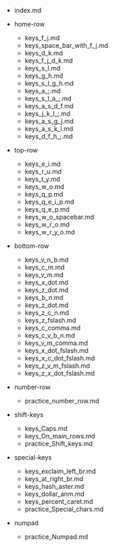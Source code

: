 - index.md
- home-row
	- keys_f_j.md
	- keys_space_bar_with_f_j.md
	- keys_d_k.md
	- keys_f_j_d_k.md
	- keys_s_l.md
	- keys_g_h.md
	- keys_s_l_g_h.md
	- keys_a_;.md
	- keys_s_l_a_;.md
	- keys_a_s_d_f.md
	- keys_j_k_l_;.md
	- keys_a_s_g_j.md
	- keys_a_s_k_l.md
	- keys_d_f_h_;.md

- top-row
	- keys_e_i.md
	- keys_r_u.md
	- keys_t_y.md
	- keys_w_o.md
	- keys_q_p.md
	- keys_q_e_i_p.md
	- keys_q_e_p.md
	- keys_w_o_spacebar.md
	- keys_w_r_o.md
	- keys_w_r_y_o.md

- bottom-row
	- keys_v_n_b.md
	- keys_c_m.md
	- keys_v_m.md
	- keys_x_dot.md
	- keys_z_dot.md
	- keys_b_n.md
	- keys_z_dot.md
	- keys_z_c_n.md
	- keys_z_fslash.md
	- keys_c_comma.md
	- keys_c_v_b_n.md
	- keys_v_m_comma.md
	- keys_x_dot_fslash.md
	- keys_x_c_dot_fslash.md
	- keys_z_v_m_fslash.md
	- keys_z_x_dot_fslash.md
- number-row
	- practice_number_row.md

- shift-keys
	- keys_Caps.md
	- keys_On_main_rows.md
	- practice_Shift_keys.md

- special-keys
	- keys_exclaim_left_br.md
	- keys_at_right_br.md
	- keys_hash_aster.md
	- keys_dollar_anm.md
	- keys_percent_caret.md
	- practice_Special_chars.md

- numpad
    - practice_Numpad.md
